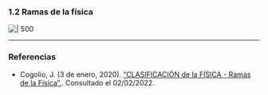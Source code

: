 ### 1.2 Ramas de la física

![ | 500](-Primero/Fundamentos%20de%20Física/Homework/Video%20Notes/1.%20Física%20General/Attachments/1.2-Ramas-de-la-física.jpeg )
<div style="page-break-after: always;"></div>

---
### Referencias

- Cogolio, J. (3 de enero, 2020). [“CLASIFICACIÓN de la FÍSICA - Ramas de la Física”.](https://www.youtube.com/watch?v=aItwqjuB9AI ). Consultado el 02/02/2022.
